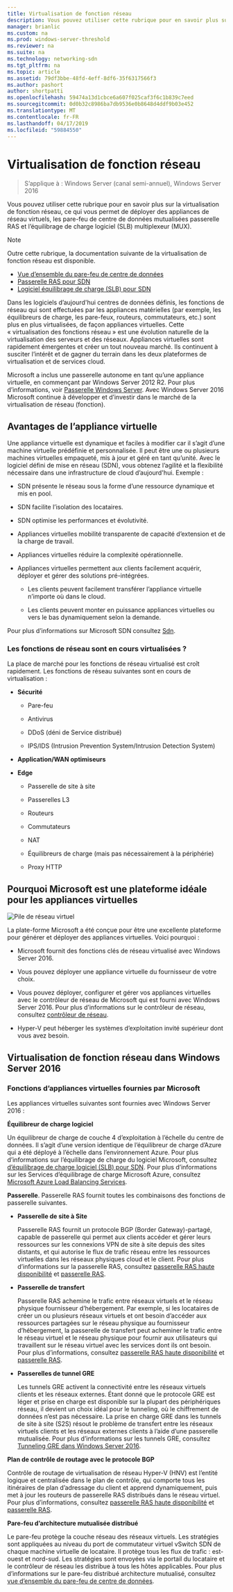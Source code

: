 ```yaml
---
title: Virtualisation de fonction réseau
description: Vous pouvez utiliser cette rubrique pour en savoir plus sur la virtualisation de fonction réseau, ce qui vous permet de déployer des appliances de réseau virtuels comme pare-feu de centre de données mutualisées passerelle RAS et l’équilibrage de charge logiciel (SLB) dans Windows Server 2016.
manager: brianlic
ms.custom: na
ms.prod: windows-server-threshold
ms.reviewer: na
ms.suite: na
ms.technology: networking-sdn
ms.tgt_pltfrm: na
ms.topic: article
ms.assetid: 79df3bbe-48fd-4eff-8df6-35f6317566f3
ms.author: pashort
author: shortpatti
ms.openlocfilehash: 59474a13d1cbce6a607f025caf3f6c1b839c7eed
ms.sourcegitcommit: 0d0b32c8986ba7db9536e0b8648d4ddf9b03e452
ms.translationtype: MT
ms.contentlocale: fr-FR
ms.lasthandoff: 04/17/2019
ms.locfileid: "59884550"
---
```

# <a name="network-function-virtualization"></a>Virtualisation de fonction réseau

>S’applique à : Windows Server (canal semi-annuel), Windows Server 2016

Vous pouvez utiliser cette rubrique pour en savoir plus sur la virtualisation de fonction réseau, ce qui vous permet de déployer des appliances de réseau virtuels, les pare-feu de centre de données mutualisées passerelle RAS et l’équilibrage de charge logiciel \(SLB\) multiplexeur \(MUX\).
  
>[!NOTE]  
>Outre cette rubrique, la documentation suivante de la virtualisation de fonction réseau est disponible.  
> - [Vue d’ensemble du pare-feu de centre de données](../../../sdn/technologies/network-function-virtualization/../../../sdn/technologies/network-function-virtualization/Datacenter-Firewall-Overview.md)  
> - [Passerelle RAS pour SDN](../../../sdn/technologies/network-function-virtualization/RAS-Gateway-for-SDN.md)  
> - [Logiciel équilibrage de charge (SLB) pour SDN](../../../sdn/technologies/network-function-virtualization/Software-Load-Balancing--SLB--for-SDN.md)  
  
Dans les logiciels d’aujourd'hui centres de données définis, les fonctions de réseau qui sont effectuées par les appliances matérielles (par exemple, les équilibreurs de charge, les pare-feux, routeurs, commutateurs, etc.) sont plus en plus virtualisées, de façon appliances virtuelles. Cette « virtualisation des fonctions réseau » est une évolution naturelle de la virtualisation des serveurs et des réseaux. Appliances virtuelles sont rapidement émergentes et créer un tout nouveau marché. Ils continuent à susciter l’intérêt et de gagner du terrain dans les deux plateformes de virtualisation et de services cloud.  
  
Microsoft a inclus une passerelle autonome en tant qu’une appliance virtuelle, en commençant par Windows Server 2012 R2. Pour plus d’informations, voir [Passerelle Windows Server](https://technet.microsoft.com/library/dn313101.aspx). Avec Windows Server 2016 Microsoft continue à développer et d’investir dans le marché de la virtualisation de réseau (fonction).  
  
## <a name="virtual-appliance-benefits"></a>Avantages de l’appliance virtuelle  
Une appliance virtuelle est dynamique et faciles à modifier car il s’agit d’une machine virtuelle prédéfinie et personnalisée. Il peut être une ou plusieurs machines virtuelles empaqueté, mis à jour et géré en tant qu’unité. Avec le logiciel défini de mise en réseau (SDN), vous obtenez l’agilité et la flexibilité nécessaire dans une infrastructure de cloud d’aujourd'hui. Exemple :  
  
-   SDN présente le réseau sous la forme d’une ressource dynamique et mis en pool.  
  
-   SDN facilite l’isolation des locataires.  
  
-   SDN optimise les performances et évolutivité.  
  
-   Appliances virtuelles mobilité transparente de capacité d’extension et de la charge de travail.  
  
-   Appliances virtuelles réduire la complexité opérationnelle.  
  
-   Appliances virtuelles permettent aux clients facilement acquérir, déployer et gérer des solutions pré-intégrées.  
  
    -   Les clients peuvent facilement transférer l’appliance virtuelle n’importe où dans le cloud.  
  
    -   Les clients peuvent monter en puissance appliances virtuelles ou vers le bas dynamiquement selon la demande.  
  
Pour plus d’informations sur Microsoft SDN consultez [Sdn](https://technet.microsoft.com/windows-server-docs/networking/sdn/software-defined-networking--sdn-).  
  
### <a name="what-network-functions-are-being-virtualized"></a>Les fonctions de réseau sont en cours virtualisées ?  
La place de marché pour les fonctions de réseau virtualisé est croît rapidement. Les fonctions de réseau suivantes sont en cours de virtualisation :  
  
-   **Sécurité**  
  
    -   Pare-feu  
  
    -   Antivirus  
  
    -   DDoS (déni de Service distribué)  
  
    -   IPS/IDS (Intrusion Prevention System/Intrusion Detection System)  
  
-   **Application/WAN optimiseurs**  
  
-   **Edge**  
  
    -   Passerelle de site à site  
  
    -   Passerelles L3  
  
    -   Routeurs  
  
    -   Commutateurs  
  
    -   NAT  
  
    -   Équilibreurs de charge (mais pas nécessairement à la périphérie)  
  
    -   Proxy HTTP  
  
## <a name="why-microsoft-is-a-great-platform-for-virtual-appliances"></a>Pourquoi Microsoft est une plateforme idéale pour les appliances virtuelles  
![Pile de réseau virtuel](../../../media/Network-Function-Virtualization/Microsoft-Network-Function-Virtualization.png)  
  
La plate-forme Microsoft a été conçue pour être une excellente plateforme pour générer et déployer des appliances virtuelles. Voici pourquoi :  
  
-   Microsoft fournit des fonctions clés de réseau virtualisé avec Windows Server 2016.  
  
-   Vous pouvez déployer une appliance virtuelle du fournisseur de votre choix.  
  
-   Vous pouvez déployer, configurer et gérer vos appliances virtuelles avec le contrôleur de réseau de Microsoft qui est fourni avec Windows Server 2016. Pour plus d’informations sur le contrôleur de réseau, consultez [contrôleur de réseau](../../../sdn/technologies/network-controller/Network-Controller.md).  
  
-   Hyper-V peut héberger les systèmes d’exploitation invité supérieur dont vous avez besoin.  
  
## <a name="network-function-virtualization-in-windows-server-2016"></a>Virtualisation de fonction réseau dans Windows Server 2016  
  
### <a name="virtual-appliances-functions-provided-by-microsoft"></a>Fonctions d’appliances virtuelles fournies par Microsoft  
Les appliances virtuelles suivantes sont fournies avec Windows Server 2016 :  
  
**Équilibreur de charge logiciel**  
  
Un équilibreur de charge de couche 4 d’exploitation à l’échelle du centre de données. Il s’agit d’une version identique de l’équilibreur de charge d’Azure qui a été déployé à l’échelle dans l’environnement Azure. Pour plus d’informations sur l’équilibrage de charge du logiciel Microsoft, consultez [d’équilibrage de charge logiciel (SLB) pour SDN](https://technet.microsoft.com/library/mt632286.aspx). Pour plus d’informations sur les Services d’équilibrage de charge Microsoft Azure, consultez [Microsoft Azure Load Balancing Services](https://azure.microsoft.com/blog/2014/04/08/microsoft-azure-load-balancing-services/).  
  
**Passerelle**. Passerelle RAS fournit toutes les combinaisons des fonctions de passerelle suivantes.  
  
-   **Passerelle de site à Site**  
  
    Passerelle RAS fournit un protocole BGP (Border Gateway)-partagé, capable de passerelle qui permet aux clients accéder et gérer leurs ressources sur les connexions VPN de site à site depuis des sites distants, et qui autorise le flux de trafic réseau entre les ressources virtuelles dans les réseaux physiques cloud et le client. Pour plus d’informations sur la passerelle RAS, consultez [passerelle RAS haute disponibilité](https://technet.microsoft.com/library/mt631692.aspx) et [passerelle RAS](https://technet.microsoft.com/library/mt626650.aspx).  
  
-   **Passerelle de transfert**  
  
    Passerelle RAS achemine le trafic entre réseaux virtuels et le réseau physique fournisseur d’hébergement. Par exemple, si les locataires de créer un ou plusieurs réseaux virtuels et ont besoin d’accéder aux ressources partagées sur le réseau physique au fournisseur d’hébergement, la passerelle de transfert peut acheminer le trafic entre le réseau virtuel et le réseau physique pour fournir aux utilisateurs qui travaillent sur le réseau virtuel avec les services dont ils ont besoin. Pour plus d’informations, consultez [passerelle RAS haute disponibilité](https://technet.microsoft.com/library/mt631692.aspx) et [passerelle RAS](https://technet.microsoft.com/library/mt626650.aspx).  
  
-   **Passerelles de tunnel GRE**  
  
    Les tunnels GRE activent la connectivité entre les réseaux virtuels clients et les réseaux externes. Étant donné que le protocole GRE est léger et prise en charge est disponible sur la plupart des périphériques réseau, il devient un choix idéal pour le tunneling, où le chiffrement de données n’est pas nécessaire. La prise en charge GRE dans les tunnels de site à site (S2S) résout le problème de transfert entre les réseaux virtuels clients et les réseaux externes clients à l’aide d’une passerelle mutualisée. Pour plus d’informations sur les tunnels GRE, consultez [Tunneling GRE dans Windows Server 2016](https://technet.microsoft.com/library/dn765485.aspx).  
  
**Plan de contrôle de routage avec le protocole BGP**  
  
Contrôle de routage de virtualisation de réseau Hyper-V (HNV) est l’entité logique et centralisée dans le plan de contrôle, qui comporte tous les itinéraires de plan d’adressage du client et apprend dynamiquement, puis met à jour les routeurs de passerelle RAS distribués dans le réseau virtuel. Pour plus d’informations, consultez [passerelle RAS haute disponibilité](https://technet.microsoft.com/library/mt631692.aspx) et [passerelle RAS](https://technet.microsoft.com/library/mt626650.aspx).  
  
**Pare-feu d’architecture mutualisée distribué**  
  
Le pare-feu protège la couche réseau des réseaux virtuels. Les stratégies sont appliquées au niveau du port de commutateur virtuel vSwitch SDN de chaque machine virtuelle de locataire. Il protège tous les flux de trafic : est-ouest et nord-sud. Les stratégies sont envoyées via le portail du locataire et le contrôleur de réseau les distribue à tous les hôtes applicables. Pour plus d’informations sur le pare-feu distribué architecture mutualisé, consultez [vue d’ensemble du pare-feu de centre de données](../../../sdn/technologies/network-function-virtualization/../../../sdn/technologies/network-function-virtualization/Datacenter-Firewall-Overview.md).  
  


